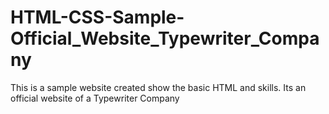 # HTML-CSS-Sample-Official_Website_Typewriter_Company
This is a sample website created show the basic HTML and skills. Its an official website of a Typewriter Company
